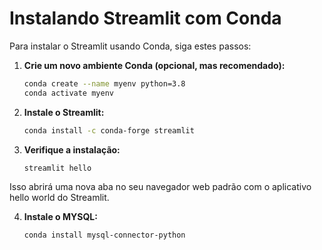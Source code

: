 # Instalando Streamlit com Conda

Para instalar o Streamlit usando Conda, siga estes passos:

1. **Crie um novo ambiente Conda (opcional, mas recomendado):**
    ```sh
    conda create --name myenv python=3.8
    conda activate myenv
    ```

2. **Instale o Streamlit:**
    ```sh
    conda install -c conda-forge streamlit
    ```

3. **Verifique a instalação:**
    ```sh
    streamlit hello
    ```

Isso abrirá uma nova aba no seu navegador web padrão com o aplicativo hello world do Streamlit.

4. **Instale o MYSQL:**
    ```sh
    conda install mysql-connector-python
    ```

